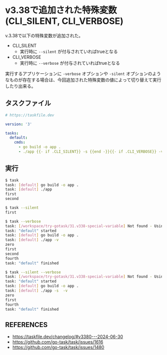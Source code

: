 # v3.38で追加された特殊変数 (CLI_SILENT, CLI_VERBOSE)

v.3.38で以下の特殊変数が追加された。

- CLI_SILENT
  - 実行時に ```--silent``` が付与されていればtrueとなる
- CLI_VERBOSE
  - 実行時に ```--verbose``` が付与されていればtrueとなる

実行するアプリケーションに ```-verbose``` オプションや ```-silent``` オプションのようなものが存在する場合は、今回追加された特殊変数の値によって切り替えて実行したり出来る。

## タスクファイル

```yaml
# https://taskfile.dev

version: '3'

tasks:
  default:
    cmds:
      - go build -o app .
      - ./app {{- if .CLI_SILENT}} -s {{end -}}{{- if .CLI_VERBOSE}} -v {{end -}}
```

## 実行

```sh
$ task 
task: [default] go build -o app .
task: [default] ./app
first
second

$ task --silent
first

$ task --verbose
task: [/workspace/try-gotask/31.v338-special-variable] Not found - Using alternative (Taskfile.yml)
task: "default" started
task: [default] go build -o app .
task: [default] ./app -v 
zero
first
second
fourth
task: "default" finished

$ task --silent --verbose
task: [/workspace/try-gotask/31.v338-special-variable] Not found - Using alternative (Taskfile.yml)
task: "default" started
task: [default] go build -o app .
task: [default] ./app -s  -v 
zero
first
fourth
task: "default" finished
```

## REFERENCES

- https://taskfile.dev/changelog/#v3380---2024-06-30
- https://github.com/go-task/task/issues/1616
- https://github.com/go-task/task/issues/1480
